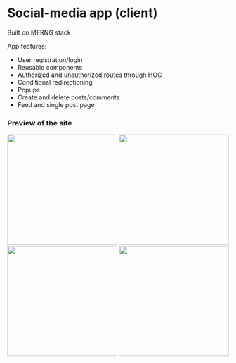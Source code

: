 # Social-media app (client)

Built on MERNG stack

App features:
- User registration/login
- Reusable components
- Authorized and unauthorized routes through HOC
- Conditional redirectioning
- Popups
- Create and delete posts/comments
- Feed and single post page

### Preview of the site
<span><img src="https://user-images.githubusercontent.com/87679143/168499043-5e568f41-c41c-4732-bf29-41287414c445.png" height="250px"></span>
<span><img src="https://user-images.githubusercontent.com/87679143/168498896-0bc1ee8e-6fd6-478b-97c8-50e13f89f18b.png" height="250px"></span>
<span><img src="https://user-images.githubusercontent.com/87679143/168499167-ec0fca04-fe00-4c64-a9cc-ceb2aba757f9.png" height="250px"></span>
<span><img src="https://user-images.githubusercontent.com/87679143/168499356-b35c8258-7ae9-4648-ab5d-cb79a8dfc32d.png" height="250px"></span>




